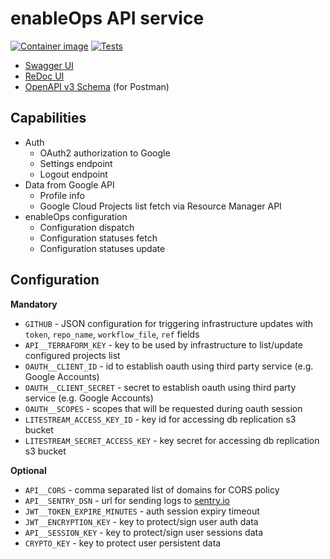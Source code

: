 # enableOps API service

[![Container image](https://github.com/enableops/api-service/actions/workflows/container-image.yaml/badge.svg)](https://github.com/enableops/api-service/actions/workflows/container-image.yaml) [![Tests](https://github.com/enableops/api-service/actions/workflows/tests.yaml/badge.svg)](https://github.com/enableops/api-service/actions/workflows/tests.yaml)


- [Swagger UI](https://api.enableops.io/docs)
- [ReDoc UI](https://api.enableops.io/redoc)
- [OpenAPI v3 Schema](https://api.enableops.io/v1/openapi.json) (for Postman)


## Capabilities

- Auth
  - OAuth2 authorization to Google
  - Settings endpoint
  - Logout endpoint
- Data from Google API
  - Profile info
  - Google Cloud Projects list fetch via Resource Manager API
- enableOps configuration
  - Configuration dispatch
  - Configuration statuses fetch
  - Configuration statuses update


## Configuration

**Mandatory**
- `GITHUB` - JSON configuration for triggering infrastructure updates with `token`, `repo_name`, `workflow_file`, `ref` fields
- `API__TERRAFORM_KEY` - key to be used by infrastructure to list/update configured projects list
- `OAUTH__CLIENT_ID` - id to establish oauth using third party service (e.g. Google Accounts)
- `OAUTH__CLIENT_SECRET` - secret to establish oauth using third party service (e.g. Google Accounts)	
- `OAUTH__SCOPES` - scopes that will be requested during oauth session	
- `LITESTREAM_ACCESS_KEY_ID` - key id for accessing db replication s3 bucket
- `LITESTREAM_SECRET_ACCESS_KEY` - key secret for accessing db replication s3 bucket

**Optional**
- `API__CORS` - comma separated list of domains for CORS policy
- `API__SENTRY_DSN`	- url for sending logs to [sentry.io](https://sentry.io/)
- `JWT__TOKEN_EXPIRE_MINUTES` - auth session expiry timeout
- `JWT__ENCRYPTION_KEY` - key to protect/sign user auth data 
- `API__SESSION_KEY` - key to protect/sign user sessions data 
- `CRYPTO_KEY` - key to protect user persistent data 
